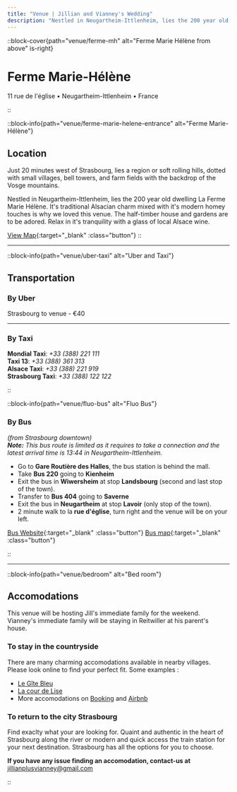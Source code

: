 ```yaml
---
title: "Venue | Jillian and Vianney's Wedding"
description: "Nestled in Neugartheim-Ittlenheim, lies the 200 year old dwelling La Ferme Marie Hélène"
---
```


::block-cover{path="venue/ferme-mh" alt="Ferme Marie Hélène from above" is-right}

# Ferme Marie-Hélène

11 rue de l'église • Neugartheim-Ittlenheim • France

::

::block-info{path="venue/ferme-marie-helene-entrance" alt="Ferme Marie-Hélène"}

## Location

Just 20 minutes west of Strasbourg, lies a region or soft rolling hills, dotted with small villages, bell towers, and farm fields with the backdrop of the Vosge mountains.

Nestled in Neugartheim-Ittlenheim, lies the 200 year old dwelling La Ferme Marie Hélène. It's traditional Alsacian charm mixed with it's modern homey touches is why we loved this venue. The half-timber house and gardens are to be adored. Relax in it's tranquility with a glass of local Alsace wine.

[View Map](https://goo.gl/maps/TAVeMhVtBJFygBRLA){:target="\_blank" :class="button"}
::

---

::block-info{path="venue/uber-taxi" alt="Uber and Taxi"}

## Transportation

### By Uber

Strasbourg to venue - €40

---

### By Taxi

**Mondial Taxi**: _+33 (388) 221 111_\
**Taxi 13**: _+33 (388) 361 313_\
**Alsace Taxi**: _+33 (388) 221 919_\
**Strasbourg Taxi**: _+33 (388) 122 122_

::

::block-info{path="venue/fluo-bus" alt="Fluo Bus"}

### By Bus

_(from Strasbourg downtown)_\
_**Note:** This bus route is limited as it requires to take a connection and the latest arrival time is 13:44 in Neugartheim-Ittlenheim._

- Go to **Gare Routière des Halles**, the bus station is behind the mall.
- Take **Bus 220** going to **Kienheim**
- Exit the bus in **Wiwersheim** at stop **Landsbourg** (second and last stop of the town).
- Transfer to **Bus 404** going to **Saverne**
- Exit the bus in **Neugartheim** at stop **Lavoir** (only stop of the town).
- 2 minute walk to la **rue d'église**, turn right and the venue will be on your left.

[Bus Website](https://www.fluo.eu/){:target="\_blank" :class="button"} [Bus map](https://www.fluo.eu/ftp/document/plan-a0-fluo-67-sept-2023-web.pdf){:target="\_blank" :class="button"}

::

---

::block-info{path="venue/bedroom" alt="Bed room"}

## Accomodations

This venue will be hosting Jill's immediate family for the weekend. Vianney's immediate family will be staying in Reitwiller at his parent's house.

### To stay in the countryside

There are many charming accomodations available in nearby villages. Please look online to find your perfect fit.
Some examples :

- [Le Gîte Bleu](https://www.legitebleu.fr/)
- [La cour de Lise](https://lacourdelise.fr/)
- More accomodations on [Booking](https://www.booking.com/) and [Airbnb](https://www.airbnb.ca/)

### To return to the city Strasbourg

Find exaclty what your are looking for. Quaint and authentic in the heart of Strasbourg along the river or modern and quick access the train station for your next destination. Strasbourg has all the options for you to choose.

**If you have any issue finding an accomodation, contact-us at** jillianplusvianney@gmail.com

::
